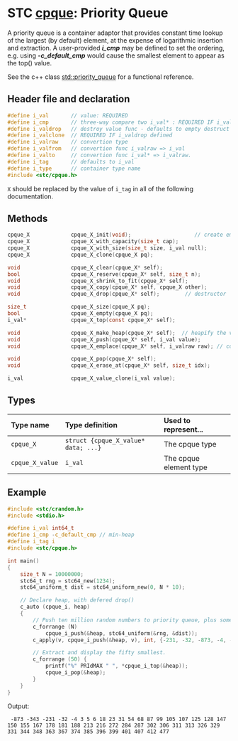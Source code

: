# STC [cpque](../include/stc/cpque.h): Priority Queue

A priority queue is a container adaptor that provides constant time lookup of the largest (by default) element, at the expense of logarithmic insertion and extraction.
A user-provided ***i_cmp*** may be defined to set the ordering, e.g. using ***-c_default_cmp*** would cause the smallest element to appear as the top() value.

See the c++ class [std::priority_queue](https://en.cppreference.com/w/cpp/container/priority_queue) for a functional reference.

## Header file and declaration

```c
#define i_val       // value: REQUIRED
#define i_cmp       // three-way compare two i_val* : REQUIRED IF i_val/i_valraw is a non-integral type
#define i_valdrop   // destroy value func - defaults to empty destruct
#define i_valclone  // REQUIRED IF i_valdrop defined
#define i_valraw    // convertion type
#define i_valfrom   // convertion func i_valraw => i_val
#define i_valto     // convertion func i_val* => i_valraw.
#define i_tag       // defaults to i_val
#define i_type      // container type name
#include <stc/cpque.h>
```
`X` should be replaced by the value of `i_tag` in all of the following documentation.

## Methods

```c
cpque_X             cpque_X_init(void);                    // create empty pri-queue.
cpque_X             cpque_X_with_capacity(size_t cap);
cpque_X             cpque_X_with_size(size_t size, i_val null);
cpque_X             cpque_X_clone(cpque_X pq);

void                cpque_X_clear(cpque_X* self);
bool                cpque_X_reserve(cpque_X* self, size_t n);
void                cpque_X_shrink_to_fit(cpque_X* self);
void                cpque_X_copy(cpque_X* self, cpque_X other);
void                cpque_X_drop(cpque_X* self);        // destructor

size_t              cpque_X_size(cpque_X pq);
bool                cpque_X_empty(cpque_X pq);
i_val*              cpque_X_top(const cpque_X* self);

void                cpque_X_make_heap(cpque_X* self);  // heapify the vector.
void                cpque_X_push(cpque_X* self, i_val value);
void                cpque_X_emplace(cpque_X* self, i_valraw raw); // converts from raw

void                cpque_X_pop(cpque_X* self);
void                cpque_X_erase_at(cpque_X* self, size_t idx);

i_val               cpque_X_value_clone(i_val value);
```

## Types

| Type name          | Type definition                       | Used to represent...    |
|:-------------------|:--------------------------------------|:------------------------|
| `cpque_X`          | `struct {cpque_X_value* data; ...}`   | The cpque type          |
| `cpque_X_value`    | `i_val`                               | The cpque element type  |

## Example
```c
#include <stc/crandom.h>
#include <stdio.h>

#define i_val int64_t
#define i_cmp -c_default_cmp // min-heap
#define i_tag i
#include <stc/cpque.h>

int main()
{
    size_t N = 10000000;
    stc64_t rng = stc64_new(1234);
    stc64_uniform_t dist = stc64_uniform_new(0, N * 10);

    // Declare heap, with defered drop()
    c_auto (cpque_i, heap)
    {
        // Push ten million random numbers to priority queue, plus some negative ones.
        c_forrange (N)
            cpque_i_push(&heap, stc64_uniform(&rng, &dist));
        c_apply(v, cpque_i_push(&heap, v), int, {-231, -32, -873, -4, -343});

        // Extract and display the fifty smallest.
        c_forrange (50) {
            printf("%" PRIdMAX " ", *cpque_i_top(&heap));
            cpque_i_pop(&heap);
        }
    }
}
```
Output:
```
 -873 -343 -231 -32 -4 3 5 6 18 23 31 54 68 87 99 105 107 125 128 147 150 155 167 178 181 188 213 216 272 284 287 302 306 311 313 326 329 331 344 348 363 367 374 385 396 399 401 407 412 477
```
